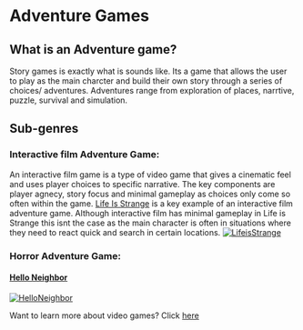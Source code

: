 # Adventure Games

## What is an Adventure game?
Story games is exactly what is sounds like. Its a game that allows the user to play as the main charcter and build their own story through a series of choices/ adventures. Adventures range from exploration of places, narrtive, puzzle, survival and simulation. 
## Sub-genres

### Interactive film Adventure Game:
An interactive film game is a type of video game that gives a cinematic feel and uses player choices to specific narrative. The key components are player agnecy, story focus and minimal gameplay as choices only come so often within the game. [Life Is Strange](strangelife/strangelife.md) is a key example of an interactive film adventure game. Although interactive film has minimal gameplay in Life is Strange this isnt the case as the main character is often in situations where they need to react quick and search in certain locations.
[![LifeisStrange](https://upload.wikimedia.org/wikipedia/commons/0/09/Life_Is_Strange.png)](https://lifeisstrange.square-enix-games.com/en-us)

### Horror Adventure Game:
#### [Hello Neighbor](helloneigh/neighbor.md) 

[![HelloNeighbor](https://static.wikia.nocookie.net/fictionalcrossover/images/3/3c/NeighborLogo.webp/revision/latest/scale-to-width-down/1200?cb=20220818134933)](https://store.steampowered.com/app/1321680/Hello_Neighbor_2/)


Want to learn more about video games? Click [here][another place]

[another place]: https://github.com/319SoftDev/wiki-project-group-row-2/blob/main/videogame/readme.md

